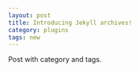 ```yaml
---
layout: post
title: Introducing Jekyll archives!
category: plugins
tags: new
---
```


Post with category and tags.

